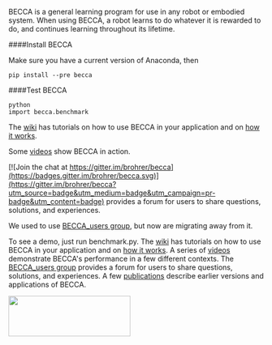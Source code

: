 BECCA is a general learning program for use in any robot or embodied system. When using BECCA, a robot learns to do whatever it is rewarded to do, and continues learning throughout its lifetime.

####Install BECCA

Make sure you have a current version of Anaconda, then

    pip install --pre becca

####Test BECCA

    python
    import becca.benchmark

The [wiki](https://github.com/brohrer/becca/wiki) has tutorials on how to use BECCA in your application and on [how it works](https://github.com/brohrer/becca-docs/blob/master/how_it_works.pdf?raw=true). 

Some [videos](http://youtu.be/4kPoU8eZvio?list=PLF861CC4C40439EEB) show BECCA in action. 

[![Join the chat at https://gitter.im/brohrer/becca](https://badges.gitter.im/brohrer/becca.svg)](https://gitter.im/brohrer/becca?utm_source=badge&utm_medium=badge&utm_campaign=pr-badge&utm_content=badge) provides a forum for users to share questions, solutions, and experiences. 

We used to use [BECCA_users group](https://groups.google.com/forum/?fromgroups#!forum/becca_users), but now are migrating away from it.


To see a demo, just run benchmark.py.
The [wiki](https://github.com/brohrer/becca/wiki) has tutorials on 
how to use BECCA in your application and on 
[how it works](https://github.com/brohrer/becca-docs/blob/master/how_it_works.pdf?raw=true). 
A series of [videos](http://youtu.be/4kPoU8eZvio?list=PLF861CC4C40439EEB) 
demonstrate BECCA's performance in a few different contexts. 
The [BECCA_users group](https://groups.google.com/forum/?fromgroups#!forum/becca_users) 
provides a forum for users to share questions, solutions, and experiences. 
A few [publications](https://github.com/brohrer/publications) 
describe earlier versions and applications of BECCA. 

<a href="url"><img src="https://github.com/brohrer/becca-docs/raw/master/figs/logo_plate.png" 
align="center" height="80" width="240" ></a>
 
